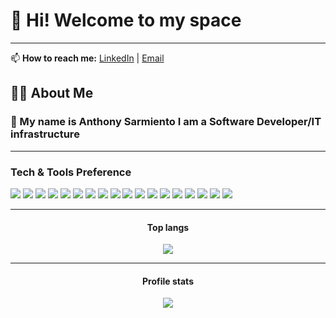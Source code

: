 # 👋 Hi! Welcome to my space
---

 
📫 **How to reach me:** [LinkedIn](https://linkedin.com/in/anthony-sarmiento-055b79210) | [Email](mailto:anthonysarmiento044@gmail.com)

<h2 align="left">👩‍💻  About Me</h2>
<h3 align="left">👋 My name is Anthony Sarmiento I am a Software Developer/IT infrastructure</h3>


---

### Tech & Tools Preference

<img src = "https://img.shields.io/badge/-HTML5-E34F26?style=flat&logo=html5&logoColor=white"> <img src = "https://img.shields.io/badge/-CSS3-1572B6?style=flat&logo=css3&logoColor=white">
<img src="https://img.shields.io/badge/-Bootstrap-563D7C?style=flat&logo=bootstrap&logoColor=white">
<img src="https://img.shields.io/badge/-JavaScript-eed718?style=flat&logo=javascript&logoColor=ffffff">
<img src="https://img.shields.io/badge/-React-000000?style=flat&logo=react&logoColor=00c8ff">
<img src="https://img.shields.io/badge/-MongoDB-4DB33D?style=flat&logo=mongodb&logoColor=FFFFFF">
<img src="https://img.shields.io/badge/-MySQL-F29111?style=flat&logo=mysql&logoColor=FFFFFF">
<img src="https://img.shields.io/badge/-Express.js-787878?style=flat">
<img src="https://img.shields.io/badge/-Node.js-3C873A?style=flat&logo=Node.js&logoColor=white">
<img src="https://img.shields.io/badge/-Firebase-FFA611?style=flat&logo=firebase&logoColor=FFFFFF">
<img src="http://img.shields.io/badge/-Git-F1502F?style=flat&logo=git&logoColor=FFFFFF">
<img src="http://img.shields.io/badge/-Github-000000?style=flat&logo=github&logoColor=FFFFFF">
<img src="http://img.shields.io/badge/-VS%20Code-007ACC?style=flat&logo=visual%20studio%20code&logoColor=white">
<img src="https://img.shields.io/badge/-Angular-DD0031?style=flat&logo=angular&logoColor=white">
<img src="https://img.shields.io/badge/-.NET-512BD4?style=flat&logo=.net&logoColor=white">
<img src="https://img.shields.io/badge/-Python-black?style=flat&logo=python&logoColor=white"> 
<img src="https://img.shields.io/badge/-Unity-000000?style=flat&logo=unity&logoColor=white">
<img src="https://img.shields.io/badge/-SQL%20Server-CC2927?style=flat&logo=microsoft%20sql%20server&logoColor=white">


---


<h4 align="center">Top langs</h4>

<p align="center"><img src="https://github-readme-stats.vercel.app/api/top-langs/?username=Haisar1&langs_count=10&theme=tokyonight&layout=compact"  /></p>


---

<h4 align="center">Profile stats</h4>

<p align="center"><img src="https://github-readme-stats.vercel.app/api?username=Haisar1&show_icons=true&theme=synthwave" /></p>

